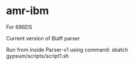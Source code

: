 # amr-ibm
For 696DS

Current version of Biaff parser

Run from inside Parser-v1 using command: sbatch gypsum/scripts/script1.sh
